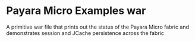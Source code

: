 # Payara Micro Examples war

A primitive war file that prints out the status of the Payara Micro fabric and demonstrates session and JCache persistence across the fabric
